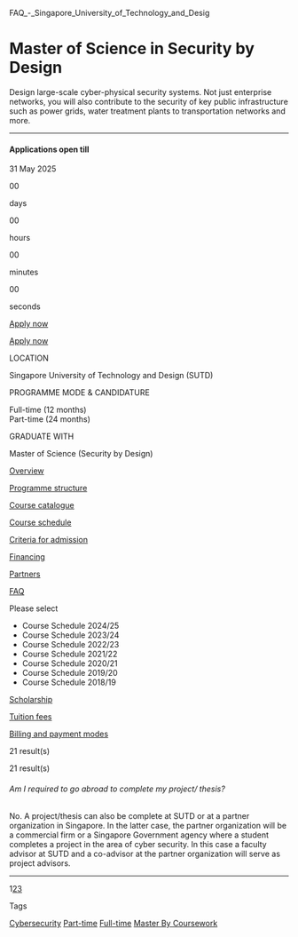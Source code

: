 FAQ_-_Singapore_University_of_Technology_and_Desig



Master of Science in Security by Design
=======================================

Design large-scale cyber-physical security systems. Not just enterprise networks, you will also contribute to the security of key public infrastructure such as power grids, water treatment plants to transportation networks and more.

---

#### Applications open till

31 May 2025

00

days

00

hours

00

minutes

00

seconds

[Apply now](https://admission.sutd.edu.sg/psp/CSADM1PRD/?cmd=login)

[Apply now](https://admission.sutd.edu.sg/psp/CSADM1PRD/?cmd=login)

LOCATION

Singapore University of Technology and Design (SUTD)

PROGRAMME MODE & CANDIDATURE

Full-time (12 months)  
Part-time (24 months)

GRADUATE WITH

Master of Science (Security by Design)

[Overview](/programme-listing/mssd/#tabs)

[Programme structure](/programme-listing/mssd/programme-structure/#tabs)

[Course catalogue](/programme-listing/mssd/course-catalogue/#tabs)

[Course schedule](/programme-listing/mssd/course-schedule/#tabs)

[Criteria for admission](/programme-listing/mssd/criteria-for-admission/#tabs)

[Financing](/programme-listing/mssd/financing/#tabs)

[Partners](/programme-listing/mssd/partners/#tabs)

[FAQ](/programme-listing/mssd/faq/#tabs)

Please select

* Course Schedule 2024/25
* Course Schedule 2023/24
* Course Schedule 2022/23
* Course Schedule 2021/22
* Course Schedule 2020/21
* Course Schedule 2019/20
* Course Schedule 2018/19

[Scholarship](https://www.sutd.edu.sg/programme-listing/mssd/financing/scholarship/#tabs)

[Tuition fees](https://www.sutd.edu.sg/programme-listing/mssd/financing/tuition-fees/#tabs)

[Billing and payment modes](https://www.sutd.edu.sg/programme-listing/mssd/financing/billing-and-payment-modes/#tabs)

21 result(s)

21 result(s)

###### Am I required to go abroad to complete my project/ thesis?

No. A project/thesis can also be complete at SUTD or at a partner organization in Singapore. In the latter case, the partner organization will be a commercial firm or a Singapore Government agency where a student completes a project in the area of cyber security. In this case a faculty advisor at SUTD and a co-advisor at the partner organization will serve as project advisors.

---

1[2](/programme-listing/mssd/faq/?paged=2#faq-listing)[3](/programme-listing/mssd/faq/?paged=3#faq-listing)

Tags

[Cybersecurity](/admissions/graduate/masters/?programme-discipline=1179)
[Part-time](/admissions/graduate/masters/?programme-type=765)
[Full-time](/admissions/graduate/masters/?programme-type=764)
[Master By Coursework](/admissions/graduate/masters/?programme-level=769)

